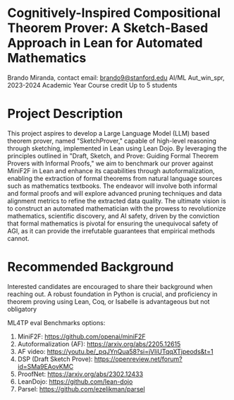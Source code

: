 # Cognitively-Inspired Compositional Theorem Prover: A Sketch-Based Approach in Lean for Automated Mathematics

Brando Miranda, contact email: brando9@stanford.edu
AI/ML
Aut_win_spr, 2023-2024 Academic Year
Course credit
Up to 5 students

# Project Description
This project aspires to develop a Large Language Model (LLM) based theorem prover, named "SketchProver," capable of high-level reasoning through sketching, implemented in Lean using Lean Dojo. By leveraging the principles outlined in "Draft, Sketch, and Prove: Guiding Formal Theorem Provers with Informal Proofs," we aim to benchmark our prover against MiniF2F in Lean and enhance its capabilities through autoformalization, enabling the extraction of formal theorems from natural language sources such as mathematics textbooks. The endeavor will involve both informal and formal proofs and will explore advanced pruning techniques and data alignment metrics to refine the extracted data quality. The ultimate vision is to construct an automated mathematician with the prowess to revolutionize mathematics, scientific discovery, and AI safety, driven by the conviction that formal mathematics is pivotal for ensuring the unequivocal safety of AGI, as it can provide the irrefutable guarantees that empirical methods cannot.

# Recommended Background
Interested candidates are encouraged to share their background when reaching out. A robust foundation in Python is crucial, and proficiency in theorem proving using Lean, Coq, or Isabelle is advantageous but not obligatory

ML4TP eval Benchmarks options:
1. MiniF2F: https://github.com/openai/miniF2F
2. Autoformalization (AF): https://arxiv.org/abs/2205.12615
3. AF video: https://youtu.be/_pqJYnQua58?si=jVliUTqqXTjpeods&t=1
4. DSP (Draft Sketch Prove): https://openreview.net/forum?id=SMa9EAovKMC
5. ProofNet: https://arxiv.org/abs/2302.12433
6. LeanDojo: https://github.com/lean-dojo
7. Parsel: https://github.com/ezelikman/parsel
